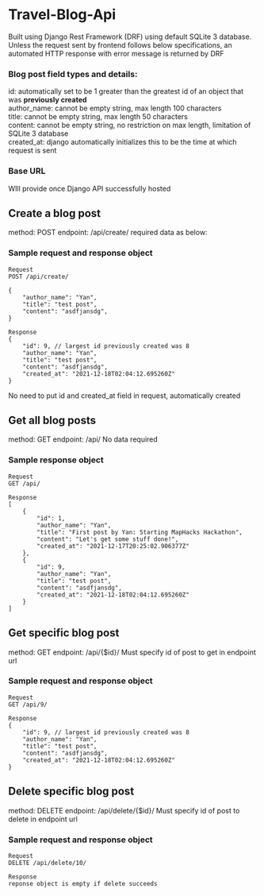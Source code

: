 # Travel-Blog-Api

Built using Django Rest Framework (DRF) using default SQLite 3 database. Unless the request sent by frontend follows below specifications, an automated HTTP response with error message is returned by DRF

### Blog post field types and details:

id: automatically set to be 1 greater than the greatest id of an object that was **previously created** <br>
author_name: cannot be empty string, max length 100 characters <br>
title: cannot be empty string, max length 50 characters <br>
content: cannot be empty string, no restriction on max length, limitation of SQLite 3 database <br>
created_at: django automatically initializes this to be the time at which request is sent

### Base URL

WIll provide once Django API successfully hosted

## Create a blog post

method: POST
endpoint: /api/create/
required data as below:

### Sample request and response object

```
Request
POST /api/create/

{
    "author_name": "Yan",
    "title": "test post",
    "content": "asdfjansdg",
}

Response
{
    "id": 9, // largest id previously created was 8
    "author_name": "Yan",
    "title": "test post",
    "content": "asdfjansdg",
    "created_at": "2021-12-18T02:04:12.695260Z"
}
```

No need to put id and created_at field in request, automatically created

## Get all blog posts

method: GET
endpoint: /api/
No data required

### Sample response object

```
Request
GET /api/

Response
[
    {
        "id": 1,
        "author_name": "Yan",
        "title": "First post by Yan: Starting MapHacks Hackathon",
        "content": "Let's get some stuff done!",
        "created_at": "2021-12-17T20:25:02.906377Z"
    },
    {
        "id": 9,
        "author_name": "Yan",
        "title": "test post",
        "content": "asdfjansdg",
        "created_at": "2021-12-18T02:04:12.695260Z"
    }
]
```

## Get specific blog post

method: GET
endpoint: /api/{$id}/
Must specify id of post to get in endpoint url

### Sample request and response object

```
Request
GET /api/9/

Response
{
    "id": 9, // largest id previously created was 8
    "author_name": "Yan",
    "title": "test post",
    "content": "asdfjansdg",
    "created_at": "2021-12-18T02:04:12.695260Z"
}
```

## Delete specific blog post

method: DELETE
endpoint: /api/delete/{$id}/
Must specify id of post to delete in endpoint url

### Sample request and response object

```
Request
DELETE /api/delete/10/

Response
reponse object is empty if delete succeeds
```
